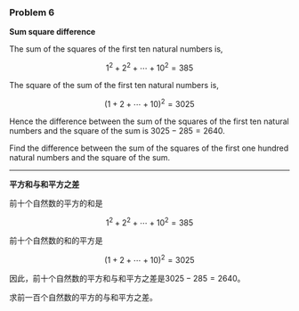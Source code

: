 ### Problem 6

**Sum square difference**

The sum of the squares of the first ten natural numbers is,

$$
1^2 + 2^2 + \cdots + 10^2 = 385
$$

The square of the sum of the first ten natural numbers is,

$$
(1 + 2 + \cdots + 10)^2 = 3025
$$

Hence the difference between the sum of the squares of the first ten natural numbers and the square of the sum is $3025 - 285 = 2640$.

Find the difference between the sum of the squares of the first one hundred natural numbers and the square of the sum.

---

**平方和与和平方之差**

前十个自然数的平方的和是

$$
1^2 + 2^2 + \cdots + 10^2 = 385
$$

前十个自然数的和的平方是

$$
(1 + 2 + \cdots + 10)^2 = 3025
$$

因此，前十个自然数的平方和与和平方之差是$3025 - 285 = 2640$。

求前一百个自然数的平方的与和平方之差。

